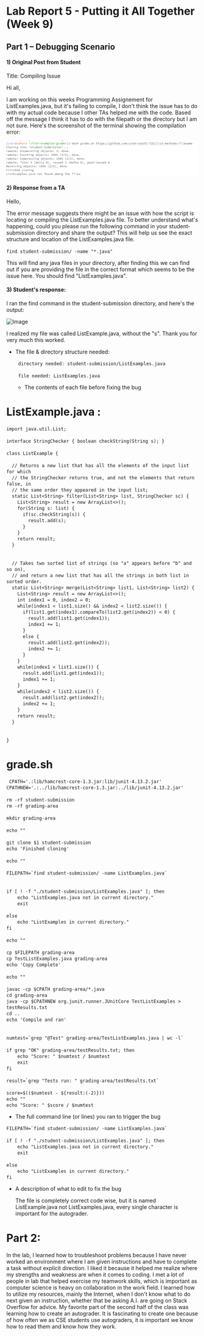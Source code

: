 # Lab Report 5 - Putting it All Together (Week 9)

## Part 1 – Debugging Scenario

####  1) Original Post from Student
Title: Compiling Issue 

Hi all,

I am working on this weeks Programming Assignement for ListExamples.java, but it's failing to compile, I don't think the issue has to do with my actual code because I other TAs helped me with the code. Based off the message I think it has to do with the filepath or the directory but I am not sure.
Here's the screenshot of the terminal showing the compilation error:

![Image](1lab5.png)

#### 2) Response from a TA
   
Hello,

The error message suggests there might be an issue with how the script is locating or compiling the ListExamples.java file. To better understand what's happening, could you please run the following command in your student-submission directory and share the output? This will help us see the exact structure and location of the ListExamples.java file.

``` find student-submission/ -name "*.java" ```

This will find any java files in your directory, after finding this we can find out if you are providing the file in the correct format which seems to be the issue here. You should find "ListExamples.java".

#### 3) Student's response:
   
 I ran the find command in the student-submission directory, and here's the output:

![Image](2lab5.png)

   I realized my file was called ListExample.java, without the "s". Thank you for very much this worked.

 - The file & directory structure needed:
     
        directory needed: student-submission/ListExamples.java

        file needed: ListExamples.java
  
   - The contents of each file before fixing the bug

# ListExample.java :

``` import java.util.ArrayList;
import java.util.List;

interface StringChecker { boolean checkString(String s); }

class ListExample {

  // Returns a new list that has all the elements of the input list for which
  // the StringChecker returns true, and not the elements that return false, in
  // the same order they appeared in the input list;
  static List<String> filter(List<String> list, StringChecker sc) {
    List<String> result = new ArrayList<>();
    for(String s: list) {
      if(sc.checkString(s)) {
        result.add(s);
      }
    }
    return result;
  }


  // Takes two sorted list of strings (so "a" appears before "b" and so on),
  // and return a new list that has all the strings in both list in sorted order.
  static List<String> merge(List<String> list1, List<String> list2) {
    List<String> result = new ArrayList<>();
    int index1 = 0, index2 = 0;
    while(index1 < list1.size() && index2 < list2.size()) {
      if(list1.get(index1).compareTo(list2.get(index2)) < 0) {
        result.add(list1.get(index1));
        index1 += 1;
      }
      else {
        result.add(list2.get(index2));
        index2 += 1;
      }
    }
    while(index1 < list1.size()) {
      result.add(list1.get(index1));
      index1 += 1;
    }
    while(index2 < list2.size()) {
      result.add(list2.get(index2));
      index2 += 1;
    }
    return result;
  }


}
```

# grade.sh

```
 CPATH='.:lib/hamcrest-core-1.3.jar:lib/junit-4.13.2.jar'
CPATHNEW='.:../lib/hamcrest-core-1.3.jar:../lib/junit-4.13.2.jar'

rm -rf student-submission
rm -rf grading-area

mkdir grading-area

echo ""

git clone $1 student-submission
echo 'Finished cloning'

echo ""

FILEPATH=`find student-submission/ -name ListExamples.java`


if [ ! -f "./student-submission/ListExamples.java" ]; then
    echo "ListExamples.java not in current directory."
    exit

else
    echo "ListExamples in current directory."
fi

echo ""

cp $FILEPATH grading-area
cp TestListExamples.java grading-area
echo 'Copy Complete'

echo ""

javac -cp $CPATH grading-area/*.java
cd grading-area
java -cp $CPATHNEW org.junit.runner.JUnitCore TestListExamples > testResults.txt
cd ..
echo 'Compile and ran'


numtest=`grep "@Test" grading-area/TestListExamples.java | wc -l`

if grep "OK" grading-area/testResults.txt; then
    echo "Score: " $numtest / $numtest
    exit
fi

result=`grep "Tests run: " grading-area/testResults.txt`

score=$(($numtest - ${result:(-2)}))
echo ""
echo "Score: " $score / $numtest
```

- The full command line (or lines) you ran to trigger the bug
  
```
FILEPATH=`find student-submission/ -name ListExamples.java`

if [ ! -f "./student-submission/ListExamples.java" ]; then
    echo "ListExamples.java not in current directory."
    exit

else
    echo "ListExamples in current directory."
fi
```

- A description of what to edit to fix the bug
  
  The file is completely correct code wise, but it is named ListExample.java not ListExamples.java, every single character is important for the autograder.

# Part 2: 
In the lab, I learned how to troubleshoot problems because I have never worked an environment where I am given instructions and have to complete a task without explicit direction. I liked it because it helped me realize where my strengths and weakness are when it comes to coding. I met a lot of people in lab that helped exercise my teamwork skills, which is important as computer science is heavy on collaboration in the work field. I learned how to utilize my resources, mainly the Internet, when I don't know what to do next given an instruction, whether that be asking A.I. are going on Stack Overflow for advice. My favorite part of the second half of the class was learning how to create an autograder. It is fascinating to create one because of how often we as CSE students use autograders, it is important we know how to read them and know how they work. 


